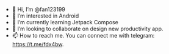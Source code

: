 - 👋 Hi, I’m @fan123199
- 👀 I’m interested in Android
- 🌱 I’m currently learning Jetpack Compose
- 💞️ I’m looking to collaborate on design new productivity app.
- 📫 How to reach me. You can connect me with telegram: https://t.me/fdx4bw. 

<!---
fan123199/fan123199 is a ✨ special ✨ repository because its `README.md` (this file) appears on your GitHub profile.
You can click the Preview link to take a look at your changes.
--->
